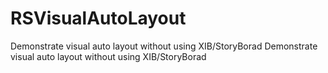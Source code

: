 # RSVisualAutoLayout
Demonstrate visual auto layout without using XIB/StoryBorad
Demonstrate visual auto layout without using XIB/StoryBorad
